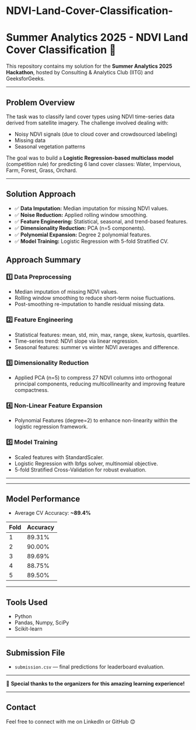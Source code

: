 # NDVI-Land-Cover-Classification-
# Summer Analytics 2025 - NDVI Land Cover Classification 🌿

This repository contains my solution for the **Summer Analytics 2025 Hackathon**, hosted by Consulting & Analytics Club (IITG) and GeeksforGeeks.

---

## Problem Overview

The task was to classify land cover types using NDVI time-series data derived from satellite imagery. The challenge involved dealing with:

- Noisy NDVI signals (due to cloud cover and crowdsourced labeling)
- Missing data
- Seasonal vegetation patterns

The goal was to build a **Logistic Regression-based multiclass model** (competition rule) for predicting 6 land cover classes:
Water, Impervious, Farm, Forest, Grass, Orchard.

---

## Solution Approach

- ✅ **Data Imputation:** Median imputation for missing NDVI values.
- ✅ **Noise Reduction:** Applied rolling window smoothing.
- ✅ **Feature Engineering:** Statistical, seasonal, and trend-based features.
- ✅ **Dimensionality Reduction:** PCA (n=5 components).
- ✅ **Polynomial Expansion:** Degree 2 polynomial features.
- ✅ **Model Training:** Logistic Regression with 5-fold Stratified CV.
## Approach Summary

### 1️⃣ Data Preprocessing

- Median imputation of missing NDVI values.
- Rolling window smoothing to reduce short-term noise fluctuations.
- Post-smoothing re-imputation to handle residual missing data.

### 2️⃣ Feature Engineering

- Statistical features: mean, std, min, max, range, skew, kurtosis, quartiles.
- Time-series trend: NDVI slope via linear regression.
- Seasonal features: summer vs winter NDVI averages and difference.

### 3️⃣ Dimensionality Reduction

- Applied PCA (n=5) to compress 27 NDVI columns into orthogonal principal components, reducing multicollinearity and improving feature compactness.

### 4️⃣ Non-Linear Feature Expansion

- Polynomial Features (degree=2) to enhance non-linearity within the logistic regression framework.

### 5️⃣ Model Training

- Scaled features with StandardScaler.
- Logistic Regression with lbfgs solver, multinomial objective.
- 5-fold Stratified Cross-Validation for robust evaluation.

---
---

## Model Performance

- Average CV Accuracy: **~89.4%**

| Fold | Accuracy |
| ---- | -------- |
| 1    | 89.31%   |
| 2    | 90.00%   |
| 3    | 89.69%   |
| 4    | 88.75%   |
| 5    | 89.50%   |

---

## Tools Used

- Python
- Pandas, Numpy, SciPy
- Scikit-learn

---

## Submission File

- `submission.csv` — final predictions for leaderboard evaluation.

---

🎯 **Special thanks to the organizers for this amazing learning experience!**

---

## Contact

Feel free to connect with me on LinkedIn or GitHub 😊
